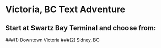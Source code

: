 # Victoria, BC Text Adventure
## Start at Swartz Bay Terminal and choose from:
###(1) Downtown Victoria
###(2) Sidney, BC